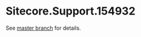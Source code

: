 # Sitecore.Support.154932

See [master branch](https://github.com/sitecoresupport/Sitecore.Support.154932) for details.